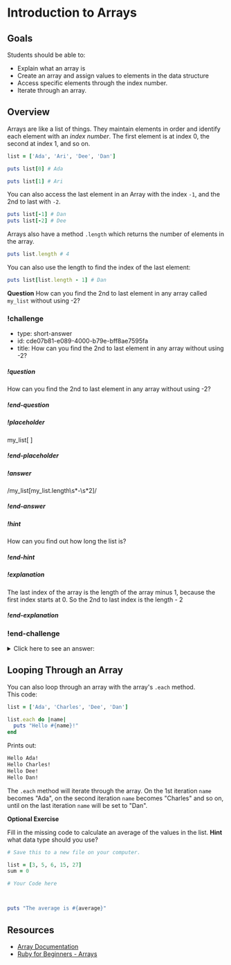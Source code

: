 # Introduction to Arrays

## Goals

Students should be able to:

- Explain what an array is
- Create an array and assign values to elements in the data structure
- Access specific elements through the index number.
- Iterate through an array.

## Overview

Arrays are like a list of things.  They maintain elements in order and identify each element with an _index number_.  The first element is at index 0, the second at index 1, and so on.

```ruby
list = ['Ada', 'Ari', 'Dee', 'Dan']

puts list[0] # Ada

puts list[1] # Ari
```

You can also access the last element in an Array with the index `-1`, and the 2nd to last with `-2`.

```ruby
puts list[-1] # Dan
puts list[-2] # Dee
```

Arrays also have a method `.length` which returns the number of elements in the array.

```ruby
puts list.length # 4
```

You can also use the length to find the index of the last element:

```ruby
puts list[list.length - 1] # Dan
```

**Question**  How can you find the 2nd to last element in any array called `my_list` without using -2?

<!-- >>>>>>>>>>>>>>>>>>>>>> BEGIN CHALLENGE >>>>>>>>>>>>>>>>>>>>>> -->
<!-- Replace everything in square brackets [] and remove brackets  -->

### !challenge

* type: short-answer
* id: cde07b81-e089-4000-b79e-bff8ae7595fa
* title: How can you find the 2nd to last element in any array without using -2?
<!-- * points: [1] (optional, the number of points for scoring as a checkpoint) -->
<!-- * topics: [python, pandas] (optional the topics for analyzing points) -->

##### !question

How can you find the 2nd to last element in any array without using -2?

##### !end-question

##### !placeholder

my_list[   ]

##### !end-placeholder

##### !answer

/my_list\[my_list.length\s*-\s*2\]/

##### !end-answer

<!-- other optional sections -->
##### !hint

How can you find out how long the list is?

##### !end-hint
<!-- !rubric - !end-rubric (markdown, instructors can see while scoring a checkpoint) -->
##### !explanation

The last index of the array is the length of the array minus 1, because the first index starts at 0.  So the 2nd to last index is the length - 2

##### !end-explanation

### !end-challenge

<!-- ======================= END CHALLENGE ======================= -->
<details>
  <summary>
    Click here to see an answer:
  </summary>
  
  ```ruby
  puts list[list.length - 2]
  ```
</details>

## Looping Through an Array

You can also loop through an array with the array's `.each` method.  
This code:

```ruby
list = ['Ada', 'Charles', 'Dee', 'Dan']

list.each do |name|
  puts "Hello #{name}!"
end
```

Prints out:

```bash
Hello Ada!
Hello Charles!
Hello Dee!
Hello Dan!
```

The `.each` method will iterate through the array.  On the 1st iteration `name` becomes "Ada", on the second iteration `name` becomes "Charles" and so on, until on the last iteration `name` will be set to "Dan".  

**Optional Exercise**

Fill in the missing code to calculate an average of the values in the list.  **Hint** what data type should you use?

```ruby
# Save this to a new file on your computer.

list = [3, 5, 6, 15, 27]
sum = 0

# Your Code here



puts "The average is #{average}"
```

## Resources

- [Array Documentation](https://ruby-doc.org/core/Array.html)
- [Ruby for Beginners - Arrays](http://ruby-for-beginners.rubymonstas.org/built_in_classes/arrays.html)
